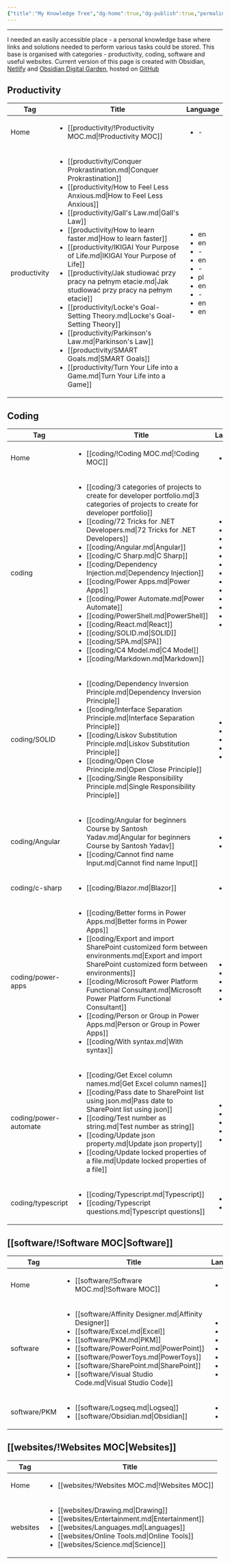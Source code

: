 ```yaml
---
{"title":"My Knowledge Tree","dg-home":true,"dg-publish":true,"permalink":"/my-knowledge-tree/","tags":"gardenEntry","dgPassFrontmatter":true}
---
```


---
I needed an easily accessible place - a personal knowledge base where links and solutions needed to perform various tasks could be stored. 
This base is organised with categories - productivity, coding, software and useful websites. Current version of this page is created with Obsidian, [Netlify](https://app.netlify.com/) and [Obsidian Digital Garden](https://github.com/oleeskild/obsidian-digital-garden), hosted on [GitHub](https://github.com)

## Productivity

| Tag          | Title                                                                                                                                                                                                                                                                                                                                                                                                                                                                                                                                                                                                                                                                                                                                                                                                   | Language                                                                                                                |
| ------------ | ------------------------------------------------------------------------------------------------------------------------------------------------------------------------------------------------------------------------------------------------------------------------------------------------------------------------------------------------------------------------------------------------------------------------------------------------------------------------------------------------------------------------------------------------------------------------------------------------------------------------------------------------------------------------------------------------------------------------------------------------------------------------------------------------------- | ----------------------------------------------------------------------------------------------------------------------- |
| Home         | <ul><li>[[productivity/!Productivity MOC.md\\|!Productivity MOC]]</li></ul>                                                                                                                                                                                                                                                                                                                                                                                                                                                                                                                                                                                                                                                                                                                             | <ul><li>\-</li></ul>                                                                                                    |
| productivity | <ul><li>[[productivity/Conquer Prokrastination.md\\|Conquer Prokrastination]]</li><li>[[productivity/How to Feel Less Anxious.md\\|How to Feel Less Anxious]]</li><li>[[productivity/Gall's Law.md\\|Gall's Law]]</li><li>[[productivity/How to learn faster.md\\|How to learn faster]]</li><li>[[productivity/IKIGAI Your Purpose of Life.md\\|IKIGAI Your Purpose of Life]]</li><li>[[productivity/Jak studiować przy pracy na pełnym etacie.md\\|Jak studiować przy pracy na pełnym etacie]]</li><li>[[productivity/Locke's Goal-Setting Theory.md\\|Locke's Goal-Setting Theory]]</li><li>[[productivity/Parkinson's Law.md\\|Parkinson's Law]]</li><li>[[productivity/SMART Goals.md\\|SMART Goals]]</li><li>[[productivity/Turn Your Life into a Game.md\\|Turn Your Life into a Game]]</li></ul> | <ul><li>en</li><li>en</li><li>\-</li><li>en</li><li>\-</li><li>pl</li><li>en</li><li>\-</li><li>en</li><li>en</li></ul> |


## Coding

| Tag                   | Title                                                                                                                                                                                                                                                                                                                                                                                                                                                                                                                                                                                                                                                                                                                                       | Language                                                                                                                                                 |
| --------------------- | ------------------------------------------------------------------------------------------------------------------------------------------------------------------------------------------------------------------------------------------------------------------------------------------------------------------------------------------------------------------------------------------------------------------------------------------------------------------------------------------------------------------------------------------------------------------------------------------------------------------------------------------------------------------------------------------------------------------------------------------- | -------------------------------------------------------------------------------------------------------------------------------------------------------- |
| Home                  | <ul><li>[[coding/!Coding MOC.md\\|!Coding MOC]]</li></ul>                                                                                                                                                                                                                                                                                                                                                                                                                                                                                                                                                                                                                                                                                   | <ul><li>\-</li></ul>                                                                                                                                     |
| coding                | <ul><li>[[coding/3 categories of projects to create for developer portfolio.md\\|3 categories of projects to create for developer portfolio]]</li><li>[[coding/72 Tricks for .NET Developers.md\\|72 Tricks for .NET Developers]]</li><li>[[coding/Angular.md\\|Angular]]</li><li>[[coding/C Sharp.md\\|C Sharp]]</li><li>[[coding/Dependency Injection.md\\|Dependency Injection]]</li><li>[[coding/Power Apps.md\\|Power Apps]]</li><li>[[coding/Power Automate.md\\|Power Automate]]</li><li>[[coding/PowerShell.md\\|PowerShell]]</li><li>[[coding/React.md\\|React]]</li><li>[[coding/SOLID.md\\|SOLID]]</li><li>[[coding/SPA.md\\|SPA]]</li><li>[[coding/C4 Model.md\\|C4 Model]]</li><li>[[coding/Markdown.md\\|Markdown]]</li></ul> | <ul><li>en</li><li>en</li><li>en</li><li>\-</li><li>\-</li><li>en</li><li>en</li><li>en</li><li>en</li><li>\-</li><li>en</li><li>en</li><li>en</li></ul> |
| coding/SOLID          | <ul><li>[[coding/Dependency Inversion Principle.md\\|Dependency Inversion Principle]]</li><li>[[coding/Interface Separation Principle.md\\|Interface Separation Principle]]</li><li>[[coding/Liskov Substitution Principle.md\\|Liskov Substitution Principle]]</li><li>[[coding/Open Close Principle.md\\|Open Close Principle]]</li><li>[[coding/Single Responsibility Principle.md\\|Single Responsibility Principle]]</li></ul>                                                                                                                                                                                                                                                                                                         | <ul><li>pl</li><li>pl</li><li>\-</li><li>\-</li><li>\-</li></ul>                                                                                         |
| coding/Angular        | <ul><li>[[coding/Angular for beginners Course by Santosh Yadav.md\\|Angular for beginners Course by Santosh Yadav]]</li><li>[[coding/Cannot find name Input.md\\|Cannot find name Input]]</li></ul>                                                                                                                                                                                                                                                                                                                                                                                                                                                                                                                                         | <ul><li>en</li><li>en</li></ul>                                                                                                                          |
| coding/c-sharp        | <ul><li>[[coding/Blazor.md\\|Blazor]]</li></ul>                                                                                                                                                                                                                                                                                                                                                                                                                                                                                                                                                                                                                                                                                             | <ul><li>en</li></ul>                                                                                                                                     |
| coding/power-apps     | <ul><li>[[coding/Better forms in Power Apps.md\\|Better forms in Power Apps]]</li><li>[[coding/Export and import SharePoint customized form between environments.md\\|Export and import SharePoint customized form between environments]]</li><li>[[coding/Microsoft Power Platform Functional Consultant.md\\|Microsoft Power Platform Functional Consultant]]</li><li>[[coding/Person or Group in Power Apps.md\\|Person or Group in Power Apps]]</li><li>[[coding/With syntax.md\\|With syntax]]</li></ul>                                                                                                                                                                                                                               | <ul><li>en</li><li>en</li><li>pl</li><li>en</li><li>en</li></ul>                                                                                         |
| coding/power-automate | <ul><li>[[coding/Get Excel column names.md\\|Get Excel column names]]</li><li>[[coding/Pass date to SharePoint list using json.md\\|Pass date to SharePoint list using json]]</li><li>[[coding/Test number as string.md\\|Test number as string]]</li><li>[[coding/Update json property.md\\|Update json property]]</li><li>[[coding/Update locked properties of a file.md\\|Update locked properties of a file]]</li></ul>                                                                                                                                                                                                                                                                                                                 | <ul><li>en</li><li>en</li><li>en</li><li>en</li><li>en</li></ul>                                                                                         |
| coding/typescript     | <ul><li>[[coding/Typescript.md\\|Typescript]]</li><li>[[coding/Typescript questions.md\\|Typescript questions]]</li></ul>                                                                                                                                                                                                                                                                                                                                                                                                                                                                                                                                                                                                                   | <ul><li>en</li><li>en</li></ul>                                                                                                                          |



## [[software/!Software MOC\|Software]]
| Tag          | Title                                                                                                                                                                                                                                                                                                                                                         | Language                                                                               |
| ------------ | ------------------------------------------------------------------------------------------------------------------------------------------------------------------------------------------------------------------------------------------------------------------------------------------------------------------------------------------------------------- | -------------------------------------------------------------------------------------- |
| Home         | <ul><li>[[software/!Software MOC.md\\|!Software MOC]]</li></ul>                                                                                                                                                                                                                                                                                               | <ul><li>\-</li></ul>                                                                   |
| software     | <ul><li>[[software/Affinity Designer.md\\|Affinity Designer]]</li><li>[[software/Excel.md\\|Excel]]</li><li>[[software/PKM.md\\|PKM]]</li><li>[[software/PowerPoint.md\\|PowerPoint]]</li><li>[[software/PowerToys.md\\|PowerToys]]</li><li>[[software/SharePoint.md\\|SharePoint]]</li><li>[[software/Visual Studio Code.md\\|Visual Studio Code]]</li></ul> | <ul><li>en</li><li>en</li><li>en</li><li>en</li><li>en</li><li>en</li><li>en</li></ul> |
| software/PKM | <ul><li>[[software/Logseq.md\\|Logseq]]</li><li>[[software/Obsidian.md\\|Obsidian]]</li></ul>                                                                                                                                                                                                                                                                 | <ul><li>en</li><li>en</li></ul>                                                        |


## [[websites/!Websites MOC\|Websites]]
| Tag      | Title                                                                                                                                                                                                                                                 |
| -------- | ----------------------------------------------------------------------------------------------------------------------------------------------------------------------------------------------------------------------------------------------------- |
| Home     | <ul><li>[[websites/!Websites MOC.md\\|!Websites MOC]]</li></ul>                                                                                                                                                                                       |
| websites | <ul><li>[[websites/Drawing.md\\|Drawing]]</li><li>[[websites/Entertainment.md\\|Entertainment]]</li><li>[[websites/Languages.md\\|Languages]]</li><li>[[websites/Online Tools.md\\|Online Tools]]</li><li>[[websites/Science.md\\|Science]]</li></ul> |

